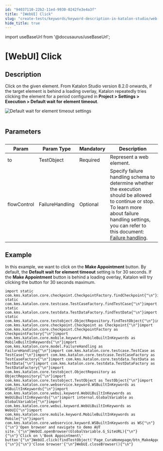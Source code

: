 ```yaml
---
id: "94037110-22b2-11ed-9930-0242fe3e4a3f"
title: "[WebUI] Click"
slug: "create-tests/keywords/keyword-description-in-katalon-studio/web-ui-keywords/webui-click"
hide_title: true
---
```

import useBaseUrl from '@docusaurus/useBaseUrl';


# <a id="id_0" class="anchor_top_offset"/><a id="ariaid-title1" class="anchor_top_offset"/>[WebUI] Click


## <a id="id_0__id_1" class="anchor_top_offset"/>Description

                        
<p xmlns="http://www.w3.org/1999/xhtml" className="p">Click on the given element. From Katalon Studio version 8.2.0 onwards, if the target element is behind a loading overlay, Katalon repeatedly tries clicking the element for a period configured in <strong className="ph b">Project &gt; Settings &gt; Execution &gt; Default wait for element timeout</strong>.</p> 
            
<p xmlns="http://www.w3.org/1999/xhtml" className="p"> <img className="image" src={useBaseUrl("https://github.com/katalon-studio/docs-images/raw/master/katalon-studio/docs/wait-for-element-timeout/KS-OVERLAY-Default-timeout-settings.png")} alt="Default wait for element timeout settings" /><br /><br /> </p> 
        

## <a id="id_0__id_2" class="anchor_top_offset"/>Parameters

                        
<table xmlns="http://www.w3.org/1999/xhtml" className="table anchor_top_offset" id="id_0__9d45f9d9-5b14-4eb3-a61b-db97dbd40eb1"><caption /><thead className="thead"><tr className><th className="entry anchor_top_offset" id="id_0__9d45f9d9-5b14-4eb3-a61b-db97dbd40eb1__entry__1">Param</th><th className="entry anchor_top_offset" id="id_0__9d45f9d9-5b14-4eb3-a61b-db97dbd40eb1__entry__2">Param Type</th><th className="entry anchor_top_offset" id="id_0__9d45f9d9-5b14-4eb3-a61b-db97dbd40eb1__entry__3">Mandatory</th><th className="entry anchor_top_offset" id="id_0__9d45f9d9-5b14-4eb3-a61b-db97dbd40eb1__entry__4">Description</th></tr></thead><tbody className="tbody"><tr className><td className="entry" headers="id_0__9d45f9d9-5b14-4eb3-a61b-db97dbd40eb1__entry__1 id_0__9d45f9d9-5b14-4eb3-a61b-db97dbd40eb1__entry__2 id_0__9d45f9d9-5b14-4eb3-a61b-db97dbd40eb1__entry__3 id_0__9d45f9d9-5b14-4eb3-a61b-db97dbd40eb1__entry__4 ">to</td><td className="entry" headers="id_0__9d45f9d9-5b14-4eb3-a61b-db97dbd40eb1__entry__1 id_0__9d45f9d9-5b14-4eb3-a61b-db97dbd40eb1__entry__2 id_0__9d45f9d9-5b14-4eb3-a61b-db97dbd40eb1__entry__3 id_0__9d45f9d9-5b14-4eb3-a61b-db97dbd40eb1__entry__4 ">TestObject</td><td className="entry" headers="id_0__9d45f9d9-5b14-4eb3-a61b-db97dbd40eb1__entry__1 id_0__9d45f9d9-5b14-4eb3-a61b-db97dbd40eb1__entry__2 id_0__9d45f9d9-5b14-4eb3-a61b-db97dbd40eb1__entry__3 id_0__9d45f9d9-5b14-4eb3-a61b-db97dbd40eb1__entry__4 ">Required</td><td className="entry" headers="id_0__9d45f9d9-5b14-4eb3-a61b-db97dbd40eb1__entry__1 id_0__9d45f9d9-5b14-4eb3-a61b-db97dbd40eb1__entry__2 id_0__9d45f9d9-5b14-4eb3-a61b-db97dbd40eb1__entry__3 id_0__9d45f9d9-5b14-4eb3-a61b-db97dbd40eb1__entry__4 ">Represent a web element.</td></tr><tr className><td className="entry" headers="id_0__9d45f9d9-5b14-4eb3-a61b-db97dbd40eb1__entry__1 id_0__9d45f9d9-5b14-4eb3-a61b-db97dbd40eb1__entry__2 id_0__9d45f9d9-5b14-4eb3-a61b-db97dbd40eb1__entry__3 id_0__9d45f9d9-5b14-4eb3-a61b-db97dbd40eb1__entry__4 ">flowControl</td><td className="entry" headers="id_0__9d45f9d9-5b14-4eb3-a61b-db97dbd40eb1__entry__1 id_0__9d45f9d9-5b14-4eb3-a61b-db97dbd40eb1__entry__2 id_0__9d45f9d9-5b14-4eb3-a61b-db97dbd40eb1__entry__3 id_0__9d45f9d9-5b14-4eb3-a61b-db97dbd40eb1__entry__4 ">FailureHandling</td><td className="entry" headers="id_0__9d45f9d9-5b14-4eb3-a61b-db97dbd40eb1__entry__1 id_0__9d45f9d9-5b14-4eb3-a61b-db97dbd40eb1__entry__2 id_0__9d45f9d9-5b14-4eb3-a61b-db97dbd40eb1__entry__3 id_0__9d45f9d9-5b14-4eb3-a61b-db97dbd40eb1__entry__4 ">Optional</td><td className="entry" headers="id_0__9d45f9d9-5b14-4eb3-a61b-db97dbd40eb1__entry__1 id_0__9d45f9d9-5b14-4eb3-a61b-db97dbd40eb1__entry__2 id_0__9d45f9d9-5b14-4eb3-a61b-db97dbd40eb1__entry__3 id_0__9d45f9d9-5b14-4eb3-a61b-db97dbd40eb1__entry__4 ">Specify failure handling schema to determine whether the execution should be allowed to continue or stop. To learn more about failure handling settings, you can refer to this document: <a className="xref" href="/docs/maintain/configure-failure-handling-settings-in-katalon-studio#id_1">Failure handling</a>.</td></tr></tbody></table> 
        

## <a id="id_0__id_3" class="anchor_top_offset"/>Example

                        
<p xmlns="http://www.w3.org/1999/xhtml" className="p">In this example, we want to click on the <strong className="ph b">Make Appointment</strong> button. By default, the <strong className="ph b">Default wait for element timeout</strong> setting is for 30 seconds. If the <strong className="ph b">Make Appointment</strong> button is behind a loading overlay, Katalon will try clicking the button for 30 seconds maximum.</p> 
            
<pre xmlns="http://www.w3.org/1999/xhtml" className="pre codeblock"><code>import static com.kms.katalon.core.checkpoint.CheckpointFactory.findCheckpoint{"\n"}import static com.kms.katalon.core.testcase.TestCaseFactory.findTestCase{"\n"}import static com.kms.katalon.core.testdata.TestDataFactory.findTestData{"\n"}import static com.kms.katalon.core.testobject.ObjectRepository.findTestObject{"\n"}import com.kms.katalon.core.checkpoint.Checkpoint as Checkpoint{"\n"}import com.kms.katalon.core.checkpoint.CheckpointFactory as CheckpointFactory{"\n"}import com.kms.katalon.core.mobile.keyword.MobileBuiltInKeywords as MobileBuiltInKeywords{"\n"}import com.kms.katalon.core.model.FailureHandling as FailureHandling{"\n"}import com.kms.katalon.core.testcase.TestCase as TestCase{"\n"}import com.kms.katalon.core.testcase.TestCaseFactory as TestCaseFactory{"\n"}import com.kms.katalon.core.testdata.TestData as TestData{"\n"}import com.kms.katalon.core.testdata.TestDataFactory as TestDataFactory{"\n"}import com.kms.katalon.core.testobject.ObjectRepository as ObjectRepository{"\n"}import com.kms.katalon.core.testobject.TestObject as TestObject{"\n"}import com.kms.katalon.core.webservice.keyword.WSBuiltInKeywords as WSBuiltInKeywords{"\n"}import com.kms.katalon.core.webui.keyword.WebUiBuiltInKeywords as WebUiBuiltInKeywords{"\n"}import internal.GlobalVariable as GlobalVariable{"\n"}import com.kms.katalon.core.webui.keyword.WebUiBuiltInKeywords as WebUI{"\n"}import com.kms.katalon.core.mobile.keyword.MobileBuiltInKeywords as Mobile{"\n"}import com.kms.katalon.core.webservice.keyword.WSBuiltInKeywords as WS{"\n"}{"\n"}'Open browser and navigate to demo AUT site.'{"\n"}WebUI.openBrowser(GlobalVariable.G_SiteURL){"\n"}{"\n"}'Click on \'Book Appointment\' button'{"\n"}WebUI.click(findTestObject('Page_CuraHomepage/btn_MakeAppointment')){"\n"}{"\n"}'Close browser'{"\n"}WebUI.closeBrowser(){"\n"}</code></pre> 
        
